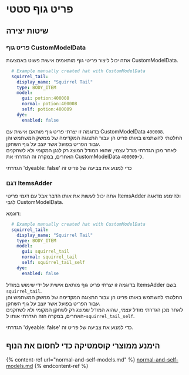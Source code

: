 # פריט גוף סטטי

## שיטות יצירה

### פריט גוף CustomModelData

אתה יכול ליצור פריטי גוף מותאמים אישית פשוט באמצעות CustomModelData.

```yaml
  # Example manually created hat with CustomModelData
  squirrel_tail:
    display_name: "Squirrel Tail"
    type: BODY_ITEM
    model:
      gui: potion:400008
      normal: potion:400008
      self: potion:400009
    dye:
      enabled: false
```

בדוגמה זו יצרתי פריט גוף מותאם אישית עם CustomModelData `400008`.\
החלטתי להשתמש באותו פריט הן עבור התצוגה המקדימה של ממשק המשתמש והן עבור הפריט בפועל אשר יוצב על גוף השחקן.\
לאחר מכן הגדרתי מודל עצמי, שהוא המודל המוצג רק לנגן המקומי ולא לשחקנים האחרים, במקרה זה הגדרתי את CustomModelData ל-`400009`.&#x20;

הגדרתי 'dyeable: false' כדי למנוע את צביעה של פריט זה

### דגם ItemsAdder

אתה יכול לעשות את אותו הדבר אבל עם דגמי פריטי ItemsAdder ולהימנע מדאגה לגבי CustomModelData.

דוגמא:

```yaml
  # Example manually created hat with CustomModelData
  squirrel_tail:
    display_name: "Squirrel Tail"
    type: BODY_ITEM
    model:
      gui: squirrel_tail
      normal: squirrel_tail
      self: squirrel_tail_self
    dye:
      enabled: false
```

בדוגמה זו יצרתי פריט גוף מותאם אישית על ידי שימוש במודל ItemsAdder בשם `squirrel_tail`.\
החלטתי להשתמש באותו פריט הן עבור התצוגה המקדימה של ממשק המשתמש והן עבור הפריט בפועל אשר יוצב על גוף השחקן.\
לאחר מכן הגדרתי מודל עצמי, שהוא המודל שמוצג רק לשחקן המקומי ולא לשחקנים האחרים, במקרה הזה הגדרתי אותו ל-`squirrel_tail_self`.

הגדרתי 'dyeable: false' כדי למנוע את צביעה של פריט זה.

## הימנע ממוצרי קוסמטיקה כדי לחסום את הנוף

{% content-ref url="normal-and-self-models.md" %}
[normal-and-self-models.md](normal-and-self-models.md)
{% endcontent-ref %}
